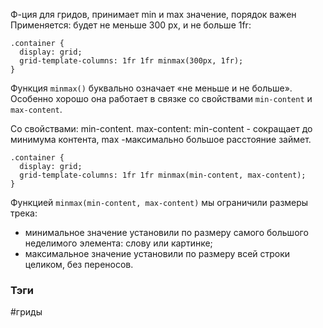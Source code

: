 
Ф-ция для гридов, принимает min и max значение, порядок важен
Применяется: будет не меньше 300 px, и не больше 1fr:
```
.container {
  display: grid;
  grid-template-columns: 1fr 1fr minmax(300px, 1fr);
}
```

Функция `minmax()` буквально означает «не меньше и не больше». Особенно хорошо она работает в связке со свойствами `min-content` и `max-content`.

Со свойствами: min-content. max-content: 
min-content - сокращает до минимума контента, max -максимально большое расстояние займет. 

```
.container {
  display: grid;
  grid-template-columns: 1fr 1fr minmax(min-content, max-content);
}
```
Функцией `minmax(min-content, max-content)` мы ограничили размеры трека:

- минимальное значение установили по размеру самого большого неделимого элемента: слову или картинке;
- максимальное значение установили по размеру всей строки целиком, без переносов.






### Тэги
#гриды
